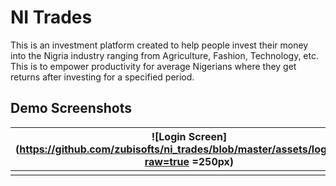 
# NI Trades

This is an investment platform created to help people invest their money into the Nigria industry ranging from Agriculture, Fashion, Technology, etc. This is to empower productivity for average Nigerians where they get returns after investing for a specified period.

## Demo Screenshots

|  ![Login Screen](https://github.com/zubisofts/ni_trades/blob/master/assets/login.png?raw=true =250px)|  |
|--|--|
|  |  |
